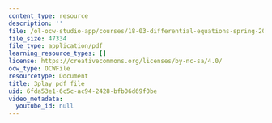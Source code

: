 ```yaml
---
content_type: resource
description: ''
file: /ol-ocw-studio-app/courses/18-03-differential-equations-spring-2010/6fda53e16c5cac942428bfb06d69f0be_zreI4HllD80.pdf
file_size: 47334
file_type: application/pdf
learning_resource_types: []
license: https://creativecommons.org/licenses/by-nc-sa/4.0/
ocw_type: OCWFile
resourcetype: Document
title: 3play pdf file
uid: 6fda53e1-6c5c-ac94-2428-bfb06d69f0be
video_metadata:
  youtube_id: null
---
```

